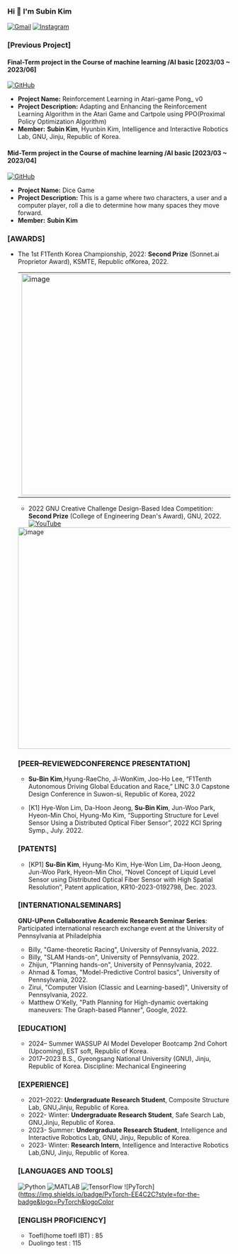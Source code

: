 ### Hi 👋 I'm Subin Kim

[![Gmail](https://img.shields.io/badge/Gmail-D14836?style=for-the-badge&logo=gmail&logoColor=white)](subinkimcs99@gmail.com)
[![Instagram](https://img.shields.io/badge/Instagram-E4405F?style=for-the-badge&logo=instagram&logoColor=white)](https://www.instagram.com/subin99cs/)

### [Previous Project]
#### Final-Term project in the Course of machine learning /AI basic [2023/03 ~ 2023/06]
[![GitHub](https://img.shields.io/badge/-GitHub-181717?style=flat-square&logo=github&logoColor=white)](https://github.com/MrHeadshot99/Reinforcement-Learning-in-Atari-game-Pong_v0)<br/>
  - **Project Name:** Reinforcement Learning in Atari-game Pong_ v0<br/>
  - **Project Description:** Adapting and Enhancing the Reinforcement Learning Algorithm in the Atari Game and Cartpole using PPO(Proximal Policy Optimization Algorithm)
  - **Member:** **Subin Kim**, Hyunbin Kim, Intelligence and Interactive Robotics Lab, GNU, Jinju, Republic of Korea.

#### Mid-Term project in the Course of machine learning /AI basic [2023/03 ~ 2023/04]
  [![GitHub](https://img.shields.io/badge/-GitHub-181717?style=flat-square&logo=github&logoColor=white)](https://github.com/MrHeadshot99/Dice-game)  
  - **Project Name:** Dice Game
  - **Project Description:** This is a game where two characters, a user and a computer player, roll a die to determine how many spaces they move forward.
 - **Member:** **Subin Kim**

### [AWARDS] 
  * The 1st F1Tenth Korea Championship, 2022: **Second Prize** (Sonnet.ai Proprietor Award), KSMTE, Republic ofKorea, 2022.
    <table>
  <tr>
    <td>
      <img src="https://github.com/MrHeadshot99/MrHeadshot99/assets/129389397/233562a5-e59f-4c79-999f-19deb16f887a" alt="image" width="500px" height="500px"/>
    </td>
    <td>
      <img src="https://github.com/MrHeadshot99/MrHeadshot99/assets/129389397/7370c78b-4533-4057-9251-0b86f1129677" alt="image" width="500px" height="500px"/>
    </td>
  </tr>
</table>

  * 2022 GNU Creative Challenge Design-Based Idea Competition: **Second Prize** (College of Engineering Dean's Award), GNU, 2022.<br/>[![YouTube](https://img.shields.io/badge/YouTube-FF0000?style=for-the-badge&logo=youtube&logoColor=white)](https://www.youtube.com/watch?v=aa0cbGCfRA0)
<img src="https://github.com/MrHeadshot99/MrHeadshot99/assets/129389397/d3f80781-b952-4460-8bef-32454a9ac2e2" alt="image" width="500" />

### [PEER–REVIEWEDCONFERENCE PRESENTATION]
*  **Su-Bin Kim**,Hyung-RaeCho, Ji-WonKim, Joo-Ho Lee, “F1Tenth Autonomous Driving Global Education and Race,” LINC 3.0 Capstone Design Conference in Suwon-si, Republic of Korea, 2022

*  [K1] Hye-Won Lim, Da-Hoon Jeong, **Su-Bin Kim**, Jun-Woo Park, Hyeon-Min Choi, Hyung-Mo Kim, “Supporting Structure for Level Sensor Using a Distributed Optical Fiber Sensor”, 2022 KCI Spring Symp., July. 2022.

### [PATENTS]
*  [KP1] **Su-Bin Kim**, Hyung-Mo Kim, Hye-Won Lim, Da-Hoon Jeong, Jun-Woo Park, Hyeon-Min Choi, “Novel Concept of Liquid Level Sensor using Distributed Optical Fiber Sensor with High Spatial Resolution”, Patent application, KR10-2023-0192798, Dec. 2023.

### [INTERNATIONALSEMINARS]
  **GNU-UPenn Collaborative Academic Research Seminar Series**: 
<br/>Participated international research exchange event at the University of Pennsylvania at Philadelphia
  *  Billy, "Game-theoretic Racing", University of Pennsylvania, 2022.
  *  Billy, "SLAM Hands-on", University of Pennsylvania, 2022.
  *  Zhijun, "Planning hands-on", University of Pennsylvania, 2022.
  *  Ahmad & Tomas, "Model-Predictive Control basics", University of Pennsylvania, 2022.
  *  Zirui, "Computer Vision (Classic and Learning-based)", University of Pennsylvania, 2022.
  *  Matthew O'Kelly, "Path Planning for High-dynamic overtaking maneuvers: The Graph-based Planner", Google, 2022.


### [EDUCATION]
*  2024– Summer WASSUP AI Model Developer Bootcamp 2nd Cohort (Upcoming), EST soft, Republic of Korea.
*  2017–2023 B.S., Gyeongsang National University (GNU), Jinju, Republic of Korea. Discipline: Mechanical Engineering

### [EXPERIENCE]
  * 2021–2022: **Undergraduate Research Student**, Composite Structure Lab, GNU,Jinju, Republic of Korea.
  * 2022- Winter: **Undergraduate Research Student**, Safe Search Lab, GNU,Jinju, Republic of Korea.
  * 2023- Summer: **Undergraduate Research Student**, Intelligence and Interactive Robotics Lab, GNU, Jinju, Republic of Korea.
  * 2023- Winter: **Research Intern**, Intelligence and Interactive Robotics Lab,GNU, Jinju, Republic of Korea.

### [LANGUAGES AND TOOLS]
![Python](https://img.shields.io/badge/-Python-black?style=flat-square&logo=Python)
![MATLAB](https://img.shields.io/badge/-MATLAB-black?style=flat-square&logo=Matlab)
![TensorFlow](https://img.shields.io/badge/TensorFlow-FF6F00?style=for-the-badge&logo=TensorFlow&logoColor=white)
![PyTorch](https://img.shields.io/badge/PyTorch-EE4C2C?style=for-the-badge&logo=PyTorch&logoColor


### [ENGLISH PROFICIENCY]
* Toefl(home toefl IBT) : 85
* Duolingo test : 115





<!--
**MrHeadshot99/MrHeadshot99** is a ✨ _special_ ✨ repository because its `README.md` (this file) appears on your GitHub profile.

Here are some ideas to get you started:

- 🔭 I’m currently working on ...
- 🌱 I’m currently learning ...
- 👯 I’m looking to collaborate on ...
- 🤔 I’m looking for help with ...
- 💬 Ask me about ...
- 📫 How to reach me: ...
- 😄 Pronouns: ...
- ⚡ Fun fact: ...
-->
